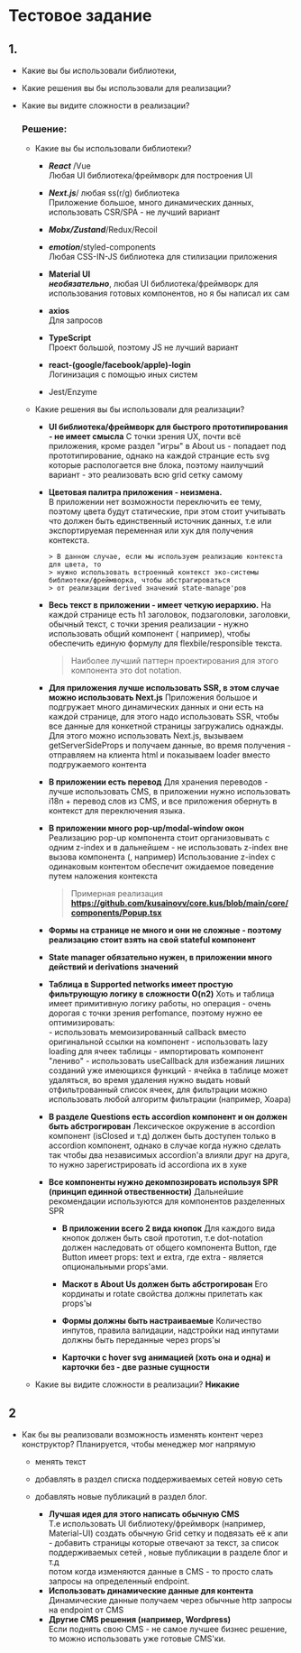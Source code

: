 # Тестовое задание

## 1. 
  - Какие вы бы использовали библиотеки,
  - Какие решения вы бы использовали для реализации?
  - Какие вы видите сложности в реализации?
  
    ### Решение:
    - Какие вы бы использовали библиотеки?

    
        - ___React___ /Vue   
          Любая UI библиотека/фреймворк для построения UI 
        
        - ___Next.js___/ любая ss(r/g) библиотека  
          Приложение большое, много динамических данных, использовать CSR/SPA - не лучший вариант
        
        - ___Mobx/Zustand___/Redux/Recoil
          
        
        - ___emotion___/styled-components  
          Любая CSS-IN-JS библиотека для стилизации приложения
        
        - __Material UI__  
          ___необязательно___, любая UI библиотека/фреймворк для использования готовых компонентов, но я бы написал их сам 
        
        - __axios__  
          Для запросов
        
        - __TypeScript__  
          Проект большой, поэтому JS не лучший вариант
        
        - __react-(google/facebook/apple)-login__  
          Логинизация с помощью иных систем
          
        - Jest/Enzyme
          

     - Какие решения вы бы использовали для реализации?  
        

        - __UI библиотека/фреймворк для быстрого прототипирования - не имеет смысла__
            С точки зрения UX, почти всё приложения, кроме раздел "игры" в About us - попадает под прототипирование, однако на каждой странцие есть svg которые распологается
            вне блока, поэтому наилучший вариант - это реализовать всю grid сетку самому 

        - __Цветовая палитра приложения - неизмена.__  
            В приложении нет возможности переключить ее тему, поэтому цвета будут статические, при этом стоит учитывать что должен быть единственный источник данных, т.е           или экспортируемая переменная или хук для получения контекста.
          
              > В данном случае, если мы используем реализацию контекста для цвета, то 
              > нужно использовать встроенный контекст эко-системы библиотеки/фреймворка, чтобы абстрагироваться
              > от реализации derived значений state-manage'ров
            
        - __Весь текст в приложении - имеет четкую иерархию.__
            На каждой странице есть h1 заголовок, подзаголовки, заголовки, обычный текст,
            с точки зрения реализации - нужно использовать общий компонент (<Typography /> например),
            чтобы обеспечить единую формулу для flexbile/responsible текста.
            
            > Наиболее лучший паттерн проектирования для этого компонента это dot notation.  

        - __Для приложения лучше использовать SSR, в этом случае можно использовать Next.js__
            Приложения большое и подгружает много динамических данных и они есть на каждой странице, для этого надо использовать SSR, чтобы все данные для конкетной страницы загружались однажды. Для этого можно использовать Next.js, вызываем getServerSideProps и получаем данные, во время получения - отправляем на клиента html и показываем loader вместо подгружаемого контента

        - __В приложении есть перевод__
            Для хранения переводов - лучше использовать CMS, в приложении нужно использовать i18n + перевод слов из CMS, и все приложения обернуть в контекст для переключения языка.

        - __В приложении много pop-up/modal-window окон__
            Реализацию pop-up компонента стоит организовывать с одним z-index и в дальнейшем - не использовать z-index вне вызова компонента (<PopUp />, например)
            Использование z-index с одинаковым контентом обеспечит ожидаемое поведение путем наложения контекста

            > Примерная реализация __https://github.com/kusainovv/core.kus/blob/main/core/components/Popup.tsx__

        - __Формы на странице не много и они не сложные - поэтому реализацию стоит взять на свой stateful компонент__
            
        - __State manager обязательно нужен, в приложении много действий и derivations значений__

        - __Таблица в Supported networks имеет простую фильтрующую логику в сложности O(n2)__
            Хоть и таблица имеет примитивную логику работы, но операция - очень дорогая с точки зрения perfomance, поэтому нужно ее оптимизировать:  
                - использовать мемоизированный callback вместо оригинальной ссылки на компонент
                - использовать lazy loading для ячеек таблицы
                - импортировать компонент "лениво"
                - использовать useCallback для избежания лишних созданий уже имеющихся функций
                - ячейка в таблице может удаляться, во время удаления нужно выдать новый отфильтрованный список ячеек, для фильтрации можно использовать любой
                  алгоритм фильтрации (например, Хоара)

        - __В разделе Questions есть accordion компонент и он должен быть абстрогирован__
            Лексическое окружение в accordion компонент (isClosed и т.д) должен быть доступен только в accordion компонент, однако в случае когда нужно сделать так чтобы
            два независимых accordion'а влияли друг на друга, то нужно зарегистрировать id accordionа их в хуке

        - __Все компоненты нужно декомпозировать используя SPR (принцип единной отвественности)__
            Дальнейшие рекомендации используются для компонентов разделенных SPR
            
            - __В приложении всего 2 вида кнопок__
                Для каждого вида кнопок должен быть свой прототип, т.е dot-notation должен
                наследовать от общего компонента Button, где Button имеет props: text и extra,
                где extra - является опциональными props'ами.
              
            - __Маскот в About Us должен быть абстрогирован__
                Его кординаты и rotate свойства должны прилетать как props'ы

            - __Формы должны быть настраиваемые__
                Количество инпутов, правила валидации, надстройки над инпутами должны быть переданные через props'ы

            - __Карточки с hover svg анимацией (хоть она и одна) и карточки без - две разные сущности__


     - Какие вы видите сложности в реализации?
        __Никакие__
      
## 2
  - Как бы вы реализовали возможность изменять контент через конструктор? Планируется, чтобы менеджер мог напрямую

    - менять текст
    - добавлять в раздел списка поддерживаемых сетей новую сеть
    - добавлять новые публикаций в раздел блог.


      - __Лучшая идея для этого написать обычную CMS__  
        Т.е использовать UI библиотеку/фреймворк (например, Material-UI) создать обычную Grid сетку и подвязать её к апи - добавить страницы которые отвечают за текст, за список  
        поддерживаемых сетей , новые публикации в разделе блог и т.д  
        потом когда изменяются данные в CMS - то просто слать запросы на определенный endpoint.
      - __Использовать динамические данные для контента__  
        Динамические данные получаем через обычные http запросы на endpoint от CMS  
      - __Другие CMS решения (например, Wordpress)__  
        Если поднять свою CMS - не самое лучшее бизнес решение, то можно использовать уже готовые CMS'ки.  